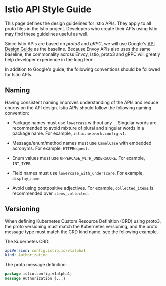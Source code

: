 # Istio API Style Guide

This page defines the design guidelines for Istio APIs. They apply to
all proto files in the Istio project. Developers who create their APIs
using Istio may find these guidelines useful as well.

Since Istio APIs are based on _proto3_ and _gRPC_, we will use
Google's [API Design Guide](https://cloud.google.com/apis/design) as
the baseline. Because Envoy APIs also uses the same baseline, the
commonality across Envoy, Istio, proto3 and gRPC will greatly help
developer experience in the long term.

In addition to Google's guide, the following conventions should be
followed for Istio APIs.

## Naming

Having consistent naming improves understanding of the APIs and reduce
churns on the API design. Istio APIs should follow the following
naming convention:

* Package names must use `lowercase` without any `_`. Singular words
  are recommended to avoid mixture of plural and singular words in
  a package name. For example, `istio.network.config.v1`.

* Message/enum/method names must use `CamelCase` with embedded
  acronyms. For example, `HTTPRequest`.

* Enum values must use `UPPERCASE_WITH_UNDERSCORE`. For example,
  `INT_TYPE`.

* Field names must use `lowercase_with_underscore`. For example,
  `display_name`.

* Avoid using postpositive adjectives. For example,
  `collected_items` is recommended over `items_collected`.

## Versioning

When defining Kubernetes Custom Resource Definition (CRD) using
proto3, the proto versioning must match the Kubernetes versioning,
and the proto message type must match the CRD kind name.
see the following example.

The Kubernetes CRD:

```yaml
apiVersion: config.istio.io/v1alpha1
kind: Authorization
```

The proto message definition:
```proto
package istio.config.v1alpha1;
message Authorization {...}
```
